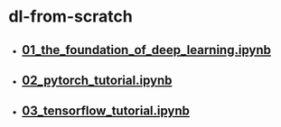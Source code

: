 # dl-from-scratch

- ## [01_the_foundation_of_deep_learning.ipynb](https://github.com/RedstoneWill/dl-from-scratch/blob/master/01_the_foundation_of_deep_learning.ipynb)

- ## [02_pytorch_tutorial.ipynb](https://github.com/RedstoneWill/dl-from-scratch/blob/master/02_pytorch_tutorial.ipynb)

- ## [03_tensorflow_tutorial.ipynb](https://github.com/RedstoneWill/dl-from-scratch/blob/master/03_tensorflow_tutorial.ipynb)